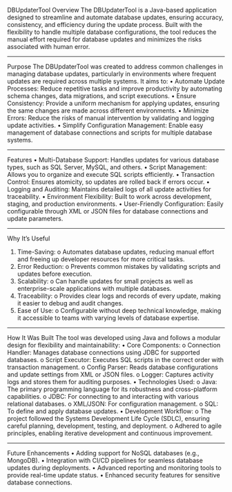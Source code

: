 DBUpdaterTool
Overview
The DBUpdaterTool is a Java-based application designed to streamline and automate database updates, ensuring accuracy, consistency, and efficiency during the update process. Built with the flexibility to handle multiple database configurations, the tool reduces the manual effort required for database updates and minimizes the risks associated with human error.
________________________________________

Purpose
The DBUpdaterTool was created to address common challenges in managing database updates, particularly in environments where frequent updates are required across multiple systems. It aims to:
•	Automate Update Processes: Reduce repetitive tasks and improve productivity by automating schema changes, data migrations, and script executions.
•	Ensure Consistency: Provide a uniform mechanism for applying updates, ensuring the same changes are made across different environments.
•	Minimize Errors: Reduce the risks of manual intervention by validating and logging update activities.
•	Simplify Configuration Management: Enable easy management of database connections and scripts for multiple database systems.
________________________________________
Features
•	Multi-Database Support: Handles updates for various database types, such as SQL Server, MySQL, and others.
•	Script Management: Allows you to organize and execute SQL scripts efficiently.
•	Transaction Control: Ensures atomicity, so updates are rolled back if errors occur.
•	Logging and Auditing: Maintains detailed logs of all update activities for traceability.
•	Environment Flexibility: Built to work across development, staging, and production environments.
•	User-Friendly Configuration: Easily configurable through XML or JSON files for database connections and update parameters.
________________________________________
Why It’s Useful
1.	Time-Saving:
o	Automates database updates, reducing manual effort and freeing up developer resources for more critical tasks.
2.	Error Reduction:
o	Prevents common mistakes by validating scripts and updates before execution.
3.	Scalability:
o	Can handle updates for small projects as well as enterprise-scale applications with multiple databases.
4.	Traceability:
o	Provides clear logs and records of every update, making it easier to debug and audit changes.
5.	Ease of Use:
o	Configurable without deep technical knowledge, making it accessible to teams with varying levels of database expertise.
________________________________________
How It Was Built
The tool was developed using Java and follows a modular design for flexibility and maintainability:
•	Core Components:
o	Connection Handler: Manages database connections using JDBC for supported databases.
o	Script Executor: Executes SQL scripts in the correct order with transaction management.
o	Config Parser: Reads database configurations and update settings from XML or JSON files.
o	Logger: Captures activity logs and stores them for auditing purposes.
•	Technologies Used:
o	Java: The primary programming language for its robustness and cross-platform capabilities.
o	JDBC: For connecting to and interacting with various relational databases.
o	XML/JSON: For configuration management.
o	SQL: To define and apply database updates.
•	Development Workflow:
o	The project followed the Systems Development Life Cycle (SDLC), ensuring careful planning, development, testing, and deployment.
o	Adhered to agile principles, enabling iterative development and continuous improvement.
________________________________________
Future Enhancements
•	Adding support for NoSQL databases (e.g., MongoDB).
•	Integration with CI/CD pipelines for seamless database updates during deployments.
•	Advanced reporting and monitoring tools to provide real-time update status.
•	Enhanced security features for sensitive database connections.

